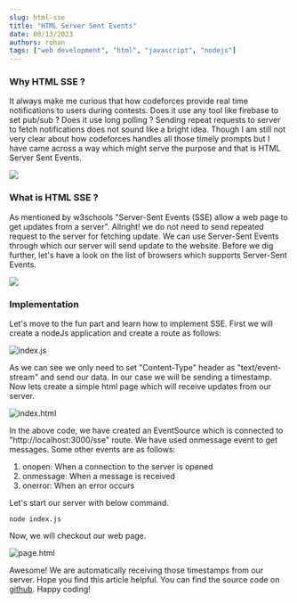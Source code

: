 ```yaml
---
slug: html-sse
title: "HTML Server Sent Events"
date: 08/13/2023
authors: rohan
tags: ["web development", "html", "javascript", "nodejs"]
---
```


### Why HTML SSE ?

It always make me curious that how codeforces provide real time notifications to users during contests. Does it use any tool like firebase to set pub/sub ? Does it use long polling ? Sending repeat requests to server to fetch notifications does not sound like a bright idea. Though I am still not very clear about how codeforces handles all those timely prompts but I have came across a way which might serve the purpose and that is HTML Server Sent Events.

![](/img/volodymyr-hryshchenko-V5vqWC9gyEU-unsplash.jpg)

<!-- truncate -->

### What is HTML SSE ?

As mentioned by w3schools "Server-Sent Events (SSE) allow a web page to get updates from a server". Allright! we do not need to send repeated request to the server for fetching update. We can use Server-Sent Events through which our server will send update to the website. Before we dig further, let's have a look on the list of browsers which supports Server-Sent Events.

![](/img/can-i-use-html-sse.png)

### Implementation

Let's move to the fun part and learn how to implement SSE. First we will create a nodeJs application and create a route as follows:

![index.js](/img/route.png)

As we can see we only need to set "Content-Type" header as "text/event-stream" and send our data. In our case we will be sending a timestamp. Now lets create a simple html page which will receive updates from our server.

![index.html](/img/sse-1.png)

In the above code, we have created an EventSource which is connected to "http://localhost:3000/sse" route. We have used onmessage event to get messages. Some other events are as follows:

1. onopen: When a connection to the server is opened
2. onmessage: When a message is received
3. onerror: When an error occurs

Let's start our server with below command.

```
node index.js
```

Now, we will checkout our web page.

![page.html](/img/sse-final.gif)

Awesome! We are automatically receiving those timestamps from our server. Hope you find this article helpful. You can find the source code on [github](https://github.com/Xebec19/html-sse). Happy coding!
